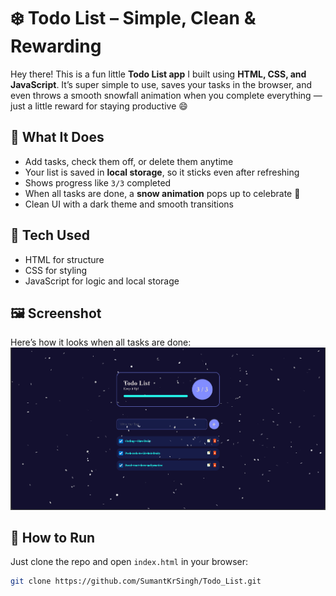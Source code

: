 # ❄️ Todo List – Simple, Clean & Rewarding

Hey there! This is a fun little **Todo List app** I built using **HTML, CSS, and JavaScript**. It’s super simple to use, saves your tasks in the browser, and even throws a smooth snowfall animation when you complete everything — just a little reward for staying productive 😄

## 🔧 What It Does

- Add tasks, check them off, or delete them anytime
- Your list is saved in **local storage**, so it sticks even after refreshing
- Shows progress like `3/3` completed
- When all tasks are done, a **snow animation** pops up to celebrate 🎉
- Clean UI with a dark theme and smooth transitions

## 🧪 Tech Used

- HTML for structure
- CSS for styling
- JavaScript for logic and local storage

## 🖼️ Screenshot

Here’s how it looks when all tasks are done:
![Todo List Screenshot](./images/ScreenShot.png)

## 🚀 How to Run

Just clone the repo and open `index.html` in your browser:

```bash
git clone https://github.com/SumantKrSingh/Todo_List.git

```
